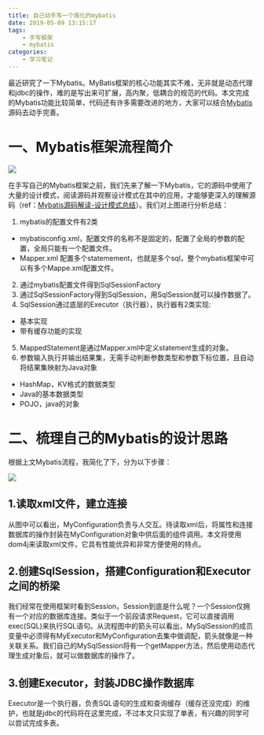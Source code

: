 ```yaml
---
title: 自己动手写一个简化的mybatis
date: 2019-05-09 13:15:17
tags:
    - 手写框架
    - mybatis
categories:
    - 学习笔记
---
```


最近研究了一下Mybatis。MyBatis框架的核心功能其实不难，无非就是动态代理和jdbc的操作，难的是写出来可扩展，高内聚，低耦合的规范的代码。本文完成的Mybatis功能比较简单，代码还有许多需要改进的地方，大家可以结合[Mybatis](http://github.com/mybatis/mybatis-3)源码去动手完善。

# 一、Mybatis框架流程简介

![](https://ws1.sinaimg.cn/large/005LP3H3gy1g2uzo267hsj30k50krwfk.jpg)

在手写自己的Mybatis框架之前，我们先来了解一下Mybatis，它的源码中使用了大量的设计模式，阅读源码并观察设计模式在其中的应用，才能够更深入的理解源码（ref：[Mybatis源码解读-设计模式总结](http://www.crazyant.net/2022.html)）。我们对上图进行分析总结：

1. mybatis的配置文件有2类
- mybatisconfig.xml，配置文件的名称不是固定的，配置了全局的参数的配置，全局只能有一个配置文件。
- Mapper.xml 配置多个statemement，也就是多个sql，整个mybatis框架中可以有多个Mappe.xml配置文件。
2. 通过mybatis配置文件得到SqlSessionFactory
3. 通过SqlSessionFactory得到SqlSession，用SqlSession就可以操作数据了。
4. SqlSession通过底层的Executor（执行器），执行器有2类实现:
- 基本实现
- 带有缓存功能的实现
5. MappedStatement是通过Mapper.xml中定义statement生成的对象。
6. 参数输入执行并输出结果集，无需手动判断参数类型和参数下标位置，且自动将结果集映射为Java对象
- HashMap，KV格式的数据类型
- Java的基本数据类型
- POJO，java的对象

# 二、梳理自己的Mybatis的设计思路

根据上文Mybatis流程，我简化了下，分为以下步骤：

![](https://ws1.sinaimg.cn/large/005LP3H3gy1g2uzusybxjj30ni04w3yo.jpg)

## 1.读取xml文件，建立连接
从图中可以看出，MyConfiguration负责与人交互。待读取xml后，将属性和连接数据库的操作封装在MyConfiguration对象中供后面的组件调用。本文将使用dom4j来读取xml文件，它具有性能优异和非常方便使用的特点。

## 2.创建SqlSession，搭建Configuration和Executor之间的桥梁
我们经常在使用框架时看到Session，Session到底是什么呢？一个Session仅拥有一个对应的数据库连接。类似于一个前段请求Request，它可以直接调用exec(SQL)来执行SQL语句。从流程图中的箭头可以看出，MySqlSession的成员变量中必须得有MyExecutor和MyConfiguration去集中做调配，箭头就像是一种关联关系。我们自己的MySqlSession将有一个getMapper方法，然后使用动态代理生成对象后，就可以做数据库的操作了。

## 3.创建Executor，封装JDBC操作数据库
Executor是一个执行器，负责SQL语句的生成和查询缓存（缓存还没完成）的维护，也就是jdbc的代码将在这里完成，不过本文只实现了单表，有兴趣的同学可以尝试完成多表。